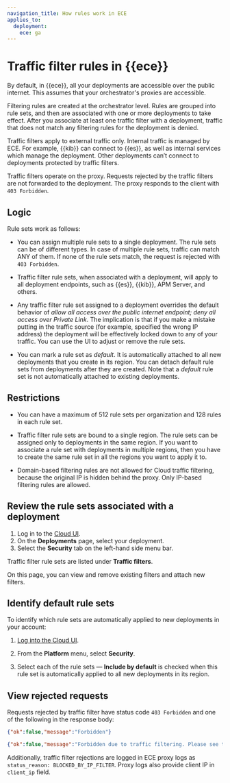 ```yaml
---
navigation_title: How rules work in ECE
applies_to:
  deployment:
    ece: ga
---
```


# Traffic filter rules in {{ece}}

By default, in {{ece}}, all your deployments are accessible over the public internet. This assumes that your orchestrator's proxies are accessible.

Filtering rules are created at the orchestrator level. Rules are grouped into rule sets, and then are associated with one or more deployments to take effect. After you associate at least one traffic filter with a deployment, traffic that does not match any filtering rules for the deployment is denied.

Traffic filters apply to external traffic only. Internal traffic is managed by ECE. For example, {{kib}} can connect to {{es}}, as well as internal services which manage the deployment. Other deployments can’t connect to deployments protected by traffic filters.

Traffic filters operate on the proxy. Requests rejected by the traffic filters are not forwarded to the deployment. The proxy responds to the client with `403 Forbidden`.

## Logic

Rule sets work as follows:

- You can assign multiple rule sets to a single deployment. The rule sets can be of different types. In case of multiple rule sets, traffic can match ANY of them. If none of the rule sets match, the request is rejected with `403 Forbidden`.

- Traffic filter rule sets, when associated with a deployment, will apply to all deployment endpoints, such as {{es}}, {{kib}}, APM Server, and others.

- Any traffic filter rule set assigned to a deployment overrides the default behavior of *allow all access over the public internet endpoint; deny all access over Private Link*. The implication is that if you make a mistake putting in the traffic source (for example, specified the wrong IP address) the deployment will be effectively locked down to any of your traffic. You can use the UI to adjust or remove the rule sets.

- You can mark a rule set as *default*. It is automatically attached to all new deployments that you create in its region. You can detach default rule sets from deployments after they are created. Note that a *default* rule set is not automatically attached to existing deployments.

## Restrictions

- You can have a maximum of 512 rule sets per organization and 128 rules in each rule set.

- Traffic filter rule sets are bound to a single region. The rule sets can be assigned only to deployments in the same region. If you want to associate a rule set with deployments in multiple regions, then you have to create the same rule set in all the regions you want to apply it to.

- Domain-based filtering rules are not allowed for Cloud traffic filtering, because the original IP is hidden behind the proxy. Only IP-based filtering rules are allowed.

## Review the rule sets associated with a deployment

1. Log in to the [Cloud UI](/deploy-manage/deploy/cloud-enterprise/log-into-cloud-ui.md).
2. On the **Deployments** page, select your deployment.
3. Select the **Security** tab on the left-hand side menu bar.

Traffic filter rule sets are listed under **Traffic filters**.

On this page, you can view and remove existing filters and attach new filters.

## Identify default rule sets

To identify which rule sets are automatically applied to new deployments in your account:

1. [Log into the Cloud UI](/deploy-manage/deploy/cloud-enterprise/log-into-cloud-ui.md).

2. From the **Platform** menu, select **Security**.

3. Select each of the rule sets — **Include by default** is checked when this rule set is automatically applied to all new deployments in its region.

## View rejected requests

Requests rejected by traffic filter have status code `403 Forbidden` and one of the following in the response body:

```json
{"ok":false,"message":"Forbidden"}
```

```json
{"ok":false,"message":"Forbidden due to traffic filtering. Please see the Elastic documentation on Traffic Filtering for more information."}
```

Additionally, traffic filter rejections are logged in ECE proxy logs as `status_reason: BLOCKED_BY_IP_FILTER`. Proxy logs also provide client IP in `client_ip` field.